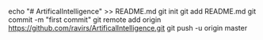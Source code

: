echo "# ArtificalIntelligence" >> README.md
git init
git add README.md
git commit -m "first commit"
git remote add origin https://github.com/ravirs/ArtificalIntelligence.git
git push -u origin master
